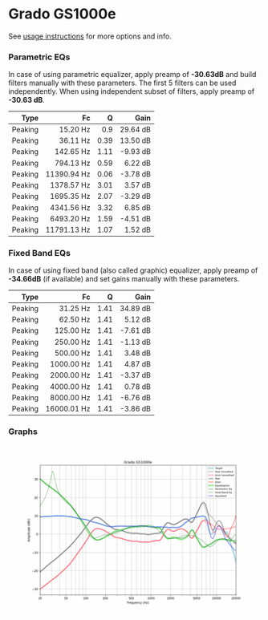 # Grado GS1000e
See [usage instructions](https://github.com/jaakkopasanen/AutoEq#usage) for more options and info.

### Parametric EQs
In case of using parametric equalizer, apply preamp of **-30.63dB** and build filters manually
with these parameters. The first 5 filters can be used independently.
When using independent subset of filters, apply preamp of **-30.63 dB**.

| Type    | Fc          |    Q | Gain     |
|--------:|------------:|-----:|---------:|
| Peaking | 15.20 Hz    | 0.9  | 29.64 dB |
| Peaking | 36.11 Hz    | 0.39 | 13.50 dB |
| Peaking | 142.65 Hz   | 1.11 | -9.93 dB |
| Peaking | 794.13 Hz   | 0.59 | 6.22 dB  |
| Peaking | 11390.94 Hz | 0.06 | -3.78 dB |
| Peaking | 1378.57 Hz  | 3.01 | 3.57 dB  |
| Peaking | 1695.35 Hz  | 2.07 | -3.29 dB |
| Peaking | 4341.56 Hz  | 3.32 | 6.85 dB  |
| Peaking | 6493.20 Hz  | 1.59 | -4.51 dB |
| Peaking | 11791.13 Hz | 1.07 | 1.52 dB  |

### Fixed Band EQs
In case of using fixed band (also called graphic) equalizer, apply preamp of **-34.66dB**
(if available) and set gains manually with these parameters.

| Type    | Fc          |    Q | Gain     |
|--------:|------------:|-----:|---------:|
| Peaking | 31.25 Hz    | 1.41 | 34.89 dB |
| Peaking | 62.50 Hz    | 1.41 | 5.12 dB  |
| Peaking | 125.00 Hz   | 1.41 | -7.61 dB |
| Peaking | 250.00 Hz   | 1.41 | -1.13 dB |
| Peaking | 500.00 Hz   | 1.41 | 3.48 dB  |
| Peaking | 1000.00 Hz  | 1.41 | 4.87 dB  |
| Peaking | 2000.00 Hz  | 1.41 | -3.37 dB |
| Peaking | 4000.00 Hz  | 1.41 | 0.78 dB  |
| Peaking | 8000.00 Hz  | 1.41 | -6.76 dB |
| Peaking | 16000.01 Hz | 1.41 | -3.86 dB |

### Graphs
![](./Grado%20GS1000e.png)